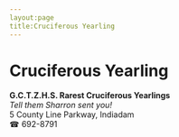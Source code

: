 ```yaml
---
layout:page
title:Cruciferous Yearling
---
```

# Cruciferous Yearling

**G.C.T.Z.H.S. Rarest Cruciferous Yearlings**  
_Tell them Sharron sent you!_  
5 County Line Parkway, Indiadam  
☎ 692-8791




